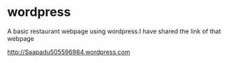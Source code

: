 # wordpress
A basic restaurant webpage using wordpress.I have shared the link of that webpage

http://Saapadu505596984.wordpress.com


